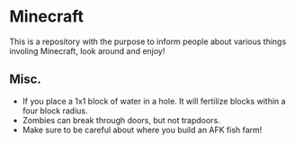 # Minecraft

This is a repository with the purpose to inform people about various things involing Minecraft, look around and enjoy!

## Misc.

- If you place a 1x1 block of water in a hole. It will fertilize blocks within a four block radius.
- Zombies can break through doors, but not trapdoors.
- Make sure to be careful about where you build an AFK fish farm!

